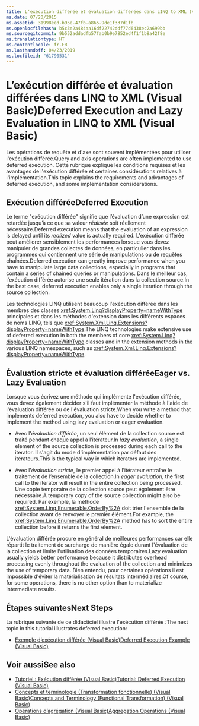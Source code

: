 ```yaml
---
title: L’exécution différée et évaluation différées dans LINQ to XML (Visual Basic)
ms.date: 07/20/2015
ms.assetid: 31998eed-b95e-47fb-a865-9de1f337d1fb
ms.openlocfilehash: b5c3e2a484aa16df22742ddf77d6438ec2a699bb
ms.sourcegitcommit: 9b552addadfb57fab0b9e7852ed4f1f1b8a42f8e
ms.translationtype: HT
ms.contentlocale: fr-FR
ms.lasthandoff: 04/23/2019
ms.locfileid: "61790531"
---
```

# <a name="deferred-execution-and-lazy-evaluation-in-linq-to-xml-visual-basic"></a><span data-ttu-id="5f607-102">L’exécution différée et évaluation différées dans LINQ to XML (Visual Basic)</span><span class="sxs-lookup"><span data-stu-id="5f607-102">Deferred Execution and Lazy Evaluation in LINQ to XML (Visual Basic)</span></span>
<span data-ttu-id="5f607-103">Les opérations de requête et d'axe sont souvent implémentées pour utiliser l'exécution différée.</span><span class="sxs-lookup"><span data-stu-id="5f607-103">Query and axis operations are often implemented to use deferred execution.</span></span> <span data-ttu-id="5f607-104">Cette rubrique explique les conditions requises et les avantages de l'exécution différée et certaines considérations relatives à l'implémentation.</span><span class="sxs-lookup"><span data-stu-id="5f607-104">This topic explains the requirements and advantages of deferred execution, and some implementation considerations.</span></span>  
  
## <a name="deferred-execution"></a><span data-ttu-id="5f607-105">Exécution différée</span><span class="sxs-lookup"><span data-stu-id="5f607-105">Deferred Execution</span></span>  
 <span data-ttu-id="5f607-106">Le terme "exécution différée" signifie que l’évaluation d’une expression est retardée jusqu’à ce que sa valeur *réalisée* soit réellement nécessaire.</span><span class="sxs-lookup"><span data-stu-id="5f607-106">Deferred execution means that the evaluation of an expression is delayed until its *realized* value is actually required.</span></span> <span data-ttu-id="5f607-107">L'exécution différée peut améliorer sensiblement les performances lorsque vous devez manipuler de grandes collectes de données, en particulier dans les programmes qui contiennent une série de manipulations ou de requêtes chaînées.</span><span class="sxs-lookup"><span data-stu-id="5f607-107">Deferred execution can greatly improve performance when you have to manipulate large data collections, especially in programs that contain a series of chained queries or manipulations.</span></span> <span data-ttu-id="5f607-108">Dans le meilleur cas, l'exécution différée autorise une seule itération dans la collection source.</span><span class="sxs-lookup"><span data-stu-id="5f607-108">In the best case, deferred execution enables only a single iteration through the source collection.</span></span>  
  
 <span data-ttu-id="5f607-109">Les technologies LINQ utilisent beaucoup l'exécution différée dans les membres des classes <xref:System.Linq?displayProperty=nameWithType> principales et dans les méthodes d'extension dans les différents espaces de noms LINQ, tels que <xref:System.Xml.Linq.Extensions?displayProperty=nameWithType>.</span><span class="sxs-lookup"><span data-stu-id="5f607-109">The LINQ technologies make extensive use of deferred execution in both the members of core <xref:System.Linq?displayProperty=nameWithType> classes and in the extension methods in the various LINQ namespaces, such as <xref:System.Xml.Linq.Extensions?displayProperty=nameWithType>.</span></span>  
  
## <a name="eager-vs-lazy-evaluation"></a><span data-ttu-id="5f607-110">Évaluation stricte et évaluation différée</span><span class="sxs-lookup"><span data-stu-id="5f607-110">Eager vs. Lazy Evaluation</span></span>  
 <span data-ttu-id="5f607-111">Lorsque vous écrivez une méthode qui implémente l'exécution différée, vous devez également décider s'il faut implémenter la méthode à l'aide de l'évaluation différée ou de l'évaluation stricte.</span><span class="sxs-lookup"><span data-stu-id="5f607-111">When you write a method that implements deferred execution, you also have to decide whether to implement the method using lazy evaluation or eager evaluation.</span></span>  
  
- <span data-ttu-id="5f607-112">Avec l’*évaluation différée*, un seul élément de la collection source est traité pendant chaque appel à l’itérateur.</span><span class="sxs-lookup"><span data-stu-id="5f607-112">In *lazy evaluation*, a single element of the source collection is processed during each call to the iterator.</span></span> <span data-ttu-id="5f607-113">Il s'agit du mode d'implémentation par défaut des itérateurs.</span><span class="sxs-lookup"><span data-stu-id="5f607-113">This is the typical way in which iterators are implemented.</span></span>  
  
- <span data-ttu-id="5f607-114">Avec l’*évaluation stricte*, le premier appel à l’itérateur entraîne le traitement de l’ensemble de la collection.</span><span class="sxs-lookup"><span data-stu-id="5f607-114">In *eager evaluation*, the first call to the iterator will result in the entire collection being processed.</span></span> <span data-ttu-id="5f607-115">Une copie temporaire de la collection source peut également être nécessaire.</span><span class="sxs-lookup"><span data-stu-id="5f607-115">A temporary copy of the source collection might also be required.</span></span> <span data-ttu-id="5f607-116">Par exemple, la méthode <xref:System.Linq.Enumerable.OrderBy%2A> doit trier l'ensemble de la collection avant de renvoyer le premier élément.</span><span class="sxs-lookup"><span data-stu-id="5f607-116">For example, the <xref:System.Linq.Enumerable.OrderBy%2A> method has to sort the entire collection before it returns the first element.</span></span>  
  
 <span data-ttu-id="5f607-117">L'évaluation différée procure en général de meilleures performances car elle répartit le traitement de surcharge de manière égale durant l'évaluation de la collection et limite l'utilisation des données temporaires.</span><span class="sxs-lookup"><span data-stu-id="5f607-117">Lazy evaluation usually yields better performance because it distributes overhead processing evenly throughout the evaluation of the collection and minimizes the use of temporary data.</span></span> <span data-ttu-id="5f607-118">Bien entendu, pour certaines opérations il est impossible d'éviter la matérialisation de résultats intermédiaires.</span><span class="sxs-lookup"><span data-stu-id="5f607-118">Of course, for some operations, there is no other option than to materialize intermediate results.</span></span>  
  
## <a name="next-steps"></a><span data-ttu-id="5f607-119">Étapes suivantes</span><span class="sxs-lookup"><span data-stu-id="5f607-119">Next Steps</span></span>  
 <span data-ttu-id="5f607-120">La rubrique suivante de ce didacticiel illustre l'exécution différée :</span><span class="sxs-lookup"><span data-stu-id="5f607-120">The next topic in this tutorial illustrates deferred execution:</span></span>  
  
- [<span data-ttu-id="5f607-121">Exemple d’exécution différée (Visual Basic)</span><span class="sxs-lookup"><span data-stu-id="5f607-121">Deferred Execution Example (Visual Basic)</span></span>](../../../../visual-basic/programming-guide/concepts/linq/deferred-execution-example.md)  
  
## <a name="see-also"></a><span data-ttu-id="5f607-122">Voir aussi</span><span class="sxs-lookup"><span data-stu-id="5f607-122">See also</span></span>

- [<span data-ttu-id="5f607-123">Tutoriel : Exécution différée (Visual Basic)</span><span class="sxs-lookup"><span data-stu-id="5f607-123">Tutorial: Deferred Execution (Visual Basic)</span></span>](../../../../visual-basic/programming-guide/concepts/linq/tutorial-deferred-execution.md)
- [<span data-ttu-id="5f607-124">Concepts et terminologie (Transformation fonctionnelle) (Visual Basic)</span><span class="sxs-lookup"><span data-stu-id="5f607-124">Concepts and Terminology (Functional Transformation) (Visual Basic)</span></span>](../../../../visual-basic/programming-guide/concepts/linq/concepts-and-terminology-functional-transformation.md)
- [<span data-ttu-id="5f607-125">Opérations d’agrégation (Visual Basic)</span><span class="sxs-lookup"><span data-stu-id="5f607-125">Aggregation Operations (Visual Basic)</span></span>](../../../../visual-basic/programming-guide/concepts/linq/aggregation-operations.md)
